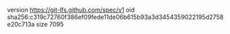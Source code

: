 version https://git-lfs.github.com/spec/v1
oid sha256:c319c72760f386ef09fede11de06b615b93a3d3454359022195d2758e20c713a
size 7095
